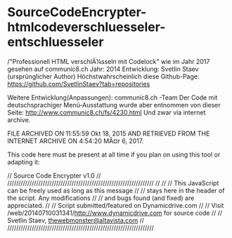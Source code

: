 # SourceCodeEncrypter-htmlcodeverschluesseler-entschluesseler
/"Professionell HTML verschlÃ¼sseln mit Codelock" wie im Jahr 2017 gesehen auf communic8.ch 
Jahr: 2014
Entwicklung: Svetlin Staev (ursprünglicher Author)
Höchstwahrscheinlich diese Github-Page:
https://github.com/SvetlinStaev?tab=repositories

Weitere Entwicklung(Anpassungen): communic8.ch -Team
Der Code mit deutschsprachiger Menü-Ausstattung wurde aber entnommen von dieser Seite:
http://www.communic8.ch/fs/4230.html
Und zwar via internet archive.

   FILE ARCHIVED ON 11:55:59 Okt 18, 2015 AND RETRIEVED FROM THE
     INTERNET ARCHIVE ON 4:54:20 MÃ¤r 6, 2017.
     

This code here must be present at all time if you plan on using this tool or adapting it:

//                      Source Code Encrypter v1.0              //
//////////////////////////////////////////////////////////////////
//                                                              //
//  This JavaScript can be freely used as long as this message  //
//  stays here in the header of the script. Any modifications   //
//  and bugs found (and fixed) are appreciated.                 //
//  Script submitted/featured on Dynamicdrive.com               //
//  Visit /web/20140710031341/http://www.dynamicdrive.com for source code           //
//          Svetlin Staev, thewebmonster@altavista.com          //
//////////////////////////////////////////////////////////////////



